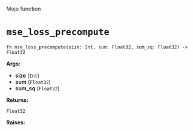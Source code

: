 Mojo function

# `mse_loss_precompute`

```mojo
fn mse_loss_precompute(size: Int, sum: Float32, sum_sq: Float32) -> Float32
```

**Args:**

- **size** (`Int`)
- **sum** (`Float32`)
- **sum_sq** (`Float32`)

**Returns:**

`Float32`

**Raises:**

